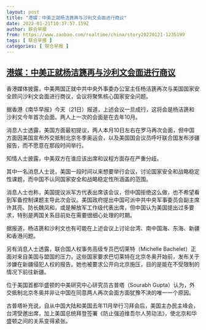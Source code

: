 ```yaml
---
layout: post
title: "港媒：中美正就杨洁篪再与沙利文会面进行商议"
date: 2022-01-21T10:37:57.159Z
author: 联合早报
from: https://www.zaobao.com/realtime/china/story20220121-1235199
tags: [ 联合早报 ]
categories: [ 联合早报 ]
---
```

<!--1642777080000-->
[港媒：中美正就杨洁篪再与沙利文会面进行商议](https://www.zaobao.com/realtime/china/story20220121-1235199)
------

<div>
<p>香港媒体披露，中美两国正就中共中央外事委办公室主任杨洁篪再次与美国国家安全顾问沙利文会面进行商议，会议将聚焦核心国家安全问题。</p><p>据香港《南华早报》今天（21日）报道，上述会议一旦成行，这将会是杨洁篪和沙利文今年首次会面。两人上一次的会面是在去年10月。</p><p>消息人士透露，美国方面最初提议，两人本月10日左右在罗马再次会面，但中国方面因美国宣布外交抵制北京冬季奥运会，以及美国国会议员呼吁联合国发布涉疆报告，而不愿意在那段时间举行。</p><section id="imu"><div id="dfp-ad-imu1">        </div></section><p>知情人士披露，中美双方在谁应该出席和议程方面存在严重分歧。</p><p>其中一名消息人士说，美国一段时间以来想要举行会议，讨论国家安全和战略稳定性课题，而中国不认同国家安全和战略稳定性所涵盖的范围。</p><p>消息人士也称，美国提议派军方代表出席该会议，但中国拒绝这么做，也不希望看到军备控制课题主导此次会议。美国政府提出中国可派中共中央军事委员会副主席许其亮、防长魏凤和，或是解放军工作级代表出席，但中国认为美国提出过多要求，特别是两国关系目前处在需要很细心处理的时期。</p><div id="innity-in-post"></div><div id="dfp-ad-midarticlespecial">        </div><p>据报道，杨洁篪和沙利文也有可能在上述会议上讨论台湾、南中国海、东海、新疆和香港问题。</p><p>另有消息人士透露，联合国人权事务高级专员巴切莱特（Michelle Bachelet）正面对来自美国与盟国的压力。这些国家要求巴切莱特在北京冬奥开始前，发布关于涉嫌在新疆侵犯人权的报告。她也被要求公开向北京施压，目的是能在不受限制的情况下前往新疆。</p><p>位于美国首都华盛顿的中美研究中心研究员古普塔（Sourabh Gupta）认为，外交抵制北京冬奥并非让中国在同意两人再次会面方面犹豫不决的唯一一个原因。</p><p>古普塔补充说，自从中国大陆和美国去年11月举行习拜会后，美国主办民主峰会，台湾受邀出席，加上美国总统拜登签署《防止强迫维吾尔人劳动法》，使北京和华盛顿之间的关系变得紧张。</p>      <div class="cx_paywall_placeholder" id="sph_cdp_40"></div>
</div>
